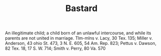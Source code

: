 ---
title: Bastard
permalink: "/definitions/bastard.html"
body: An illegitimate child; a child born of an unlawful intercourse, and while its
  parents are not united in marriage. Tlm-mlns v. Lacy, 30 Tex. 135; Miller v. Anderson,
  43 ohio St. 473, 3 N. E. 605, 54 Am. Rep. 823; Pettus v. Dawson, 82 Tex. 18, 17
  S. W. 714; Smith v. Perry, 80 Va. 570
published_at: '2018-07-07'
layout: post
---